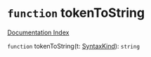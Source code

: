# `function` tokenToString

[Documentation Index](../README.md)

`function` tokenToString(t: [SyntaxKind](../private.enum.SyntaxKind/README.md)): `string`